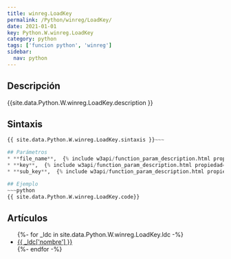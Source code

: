 ```yaml
---
title: winreg.LoadKey
permalink: /Python/winreg/LoadKey/
date: 2021-01-01
key: Python.W.winreg.LoadKey
category: python
tags: ['funcion python', 'winreg']
sidebar: 
  nav: python
---
```


## Descripción
{{site.data.Python.W.winreg.LoadKey.description }}

## Sintaxis
~~~python
{{ site.data.Python.W.winreg.LoadKey.sintaxis }}~~~

## Parámetros
* **file_name**,  {% include w3api/function_param_description.html propiedad=site.data.Python.W.winreg.LoadKey valor="file_name" %}
* **key**,  {% include w3api/function_param_description.html propiedad=site.data.Python.W.winreg.LoadKey valor="key" %}
* **sub_key**,  {% include w3api/function_param_description.html propiedad=site.data.Python.W.winreg.LoadKey valor="sub_key" %}

## Ejemplo
~~~python
{{ site.data.Python.W.winreg.LoadKey.code}}
~~~

## Artículos
<ul>
{%- for _ldc in site.data.Python.W.winreg.LoadKey.ldc -%}
   <li>
       <a href="{{_ldc['url'] }}">{{ _ldc['nombre'] }}</a>
   </li>
{%- endfor -%}
</ul>
